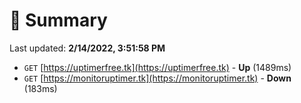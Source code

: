 # 📖 Summary
Last updated: **2/14/2022, 3:51:58 PM**

- `GET` [https://uptimerfree.tk](https://uptimerfree.tk) - **Up** (1489ms)
- `GET` [https://monitoruptimer.tk](https://monitoruptimer.tk) - **Down** (183ms)
